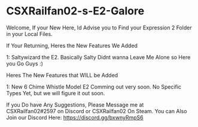 # CSXRailfan02-s-E2-Galore
Welcome, If your New Here, Id Advise you to Find your Expression 2 Folder in your Local Files.

If Your Returning, Heres the New Features We Added

1: Saltywizard the E2. Basically Salty Didnt wanna Leave Me Alone so Here you Go Guys :)

Heres The New Features that WILL be Added

1: New 6 Chime Whistle Model E2 Comming out very soon. No Specific Types Yet, but we will figure it out soon.

If you Do have Any Suggestions, Please Message me at CSXRailfan02#2597 on Discord or CSXRailfan02 On Steam. You can Also Join our Discord Here: https://discord.gg/bxwnyRmpS6
